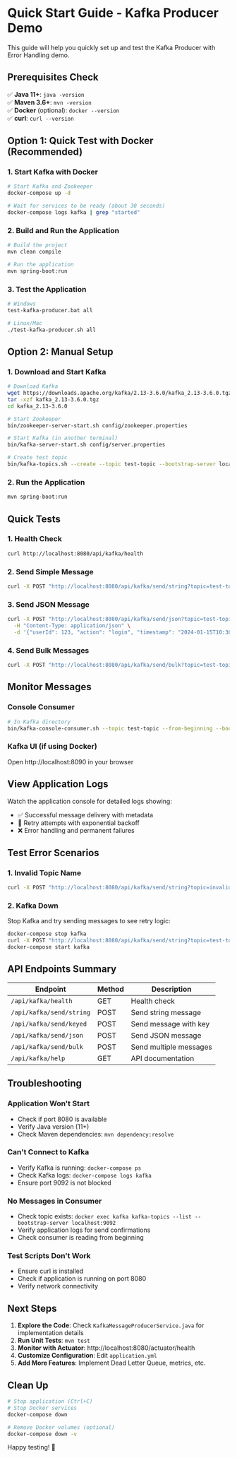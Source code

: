 # Quick Start Guide - Kafka Producer Demo

This guide will help you quickly set up and test the Kafka Producer with Error Handling demo.

## Prerequisites Check

✅ **Java 11+**: `java -version`  
✅ **Maven 3.6+**: `mvn -version`  
✅ **Docker** (optional): `docker --version`  
✅ **curl**: `curl --version`

## Option 1: Quick Test with Docker (Recommended)

### 1. Start Kafka with Docker

```bash
# Start Kafka and Zookeeper
docker-compose up -d

# Wait for services to be ready (about 30 seconds)
docker-compose logs kafka | grep "started"
```

### 2. Build and Run the Application

```bash
# Build the project
mvn clean compile

# Run the application
mvn spring-boot:run
```

### 3. Test the Application

```bash
# Windows
test-kafka-producer.bat all

# Linux/Mac
./test-kafka-producer.sh all
```

## Option 2: Manual Setup

### 1. Download and Start Kafka

```bash
# Download Kafka
wget https://downloads.apache.org/kafka/2.13-3.6.0/kafka_2.13-3.6.0.tgz
tar -xzf kafka_2.13-3.6.0.tgz
cd kafka_2.13-3.6.0

# Start Zookeeper
bin/zookeeper-server-start.sh config/zookeeper.properties

# Start Kafka (in another terminal)
bin/kafka-server-start.sh config/server.properties

# Create test topic
bin/kafka-topics.sh --create --topic test-topic --bootstrap-server localhost:9092 --partitions 3 --replication-factor 1
```

### 2. Run the Application

```bash
mvn spring-boot:run
```

## Quick Tests

### 1. Health Check

```bash
curl http://localhost:8080/api/kafka/health
```

### 2. Send Simple Message

```bash
curl -X POST "http://localhost:8080/api/kafka/send/string?topic=test-topic&message=Hello%20World"
```

### 3. Send JSON Message

```bash
curl -X POST "http://localhost:8080/api/kafka/send/json?topic=test-topic" \
  -H "Content-Type: application/json" \
  -d '{"userId": 123, "action": "login", "timestamp": "2024-01-15T10:30:00Z"}'
```

### 4. Send Bulk Messages

```bash
curl -X POST "http://localhost:8080/api/kafka/send/bulk?topic=test-topic&count=5"
```

## Monitor Messages

### Console Consumer

```bash
# In Kafka directory
bin/kafka-console-consumer.sh --topic test-topic --from-beginning --bootstrap-server localhost:9092 --property print.key=true --property key.separator=":"
```

### Kafka UI (if using Docker)

Open http://localhost:8090 in your browser

## View Application Logs

Watch the application console for detailed logs showing:

- ✅ Successful message delivery with metadata
- 🔄 Retry attempts with exponential backoff
- ❌ Error handling and permanent failures

## Test Error Scenarios

### 1. Invalid Topic Name

```bash
curl -X POST "http://localhost:8080/api/kafka/send/string?topic=invalid@topic&message=test"
```

### 2. Kafka Down

Stop Kafka and try sending messages to see retry logic:

```bash
docker-compose stop kafka
curl -X POST "http://localhost:8080/api/kafka/send/string?topic=test-topic&message=test"
docker-compose start kafka
```

## API Endpoints Summary

| Endpoint                 | Method | Description            |
| ------------------------ | ------ | ---------------------- |
| `/api/kafka/health`      | GET    | Health check           |
| `/api/kafka/send/string` | POST   | Send string message    |
| `/api/kafka/send/keyed`  | POST   | Send message with key  |
| `/api/kafka/send/json`   | POST   | Send JSON message      |
| `/api/kafka/send/bulk`   | POST   | Send multiple messages |
| `/api/kafka/help`        | GET    | API documentation      |

## Troubleshooting

### Application Won't Start

- Check if port 8080 is available
- Verify Java version (11+)
- Check Maven dependencies: `mvn dependency:resolve`

### Can't Connect to Kafka

- Verify Kafka is running: `docker-compose ps`
- Check Kafka logs: `docker-compose logs kafka`
- Ensure port 9092 is not blocked

### No Messages in Consumer

- Check topic exists: `docker exec kafka kafka-topics --list --bootstrap-server localhost:9092`
- Verify application logs for send confirmations
- Check consumer is reading from beginning

### Test Scripts Don't Work

- Ensure curl is installed
- Check if application is running on port 8080
- Verify network connectivity

## Next Steps

1. **Explore the Code**: Check `KafkaMessageProducerService.java` for implementation details
2. **Run Unit Tests**: `mvn test`
3. **Monitor with Actuator**: http://localhost:8080/actuator/health
4. **Customize Configuration**: Edit `application.yml`
5. **Add More Features**: Implement Dead Letter Queue, metrics, etc.

## Clean Up

```bash
# Stop application (Ctrl+C)
# Stop Docker services
docker-compose down

# Remove Docker volumes (optional)
docker-compose down -v
```

Happy testing! 🚀
